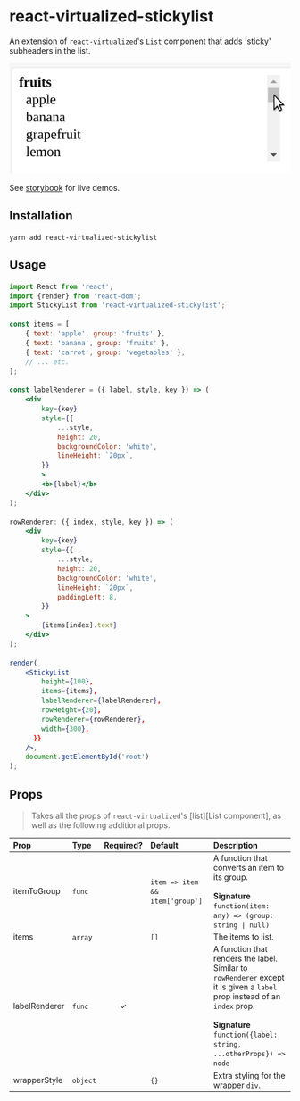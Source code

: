 # react-virtualized-stickylist
An extension of `react-virtualized`'s `List` component that adds 'sticky' subheaders in the list.

![demo1.gif](demo1.gif)

See [storybook][storybook] for live demos.

## Installation
```
yarn add react-virtualized-stickylist
```

## Usage
```jsx
import React from 'react';
import {render} from 'react-dom';
import StickyList from 'react-virtualized-stickylist';

const items = [
    { text: 'apple', group: 'fruits' },
    { text: 'banana', group: 'fruits' },
    { text: 'carrot', group: 'vegetables' },
    // ... etc.
];

const labelRenderer = ({ label, style, key }) => (
    <div
        key={key}
        style={{
            ...style,
            height: 20,
            backgroundColor: 'white',
            lineHeight: `20px`,
        }}
        >
        <b>{label}</b>
    </div>
);

rowRenderer: ({ index, style, key }) => (
    <div
        key={key}
        style={{
            ...style,
            height: 20,
            backgroundColor: 'white',
            lineHeight: `20px`,
            paddingLeft: 8,
        }}
    >
        {items[index].text}
    </div>
);

render(
    <StickyList
        height={100},
        items={items},
        labelRenderer={labelRenderer},
        rowHeight={20},
        rowRenderer={rowRenderer},
        width={300},
      }}
    />,
    document.getElementById('root')
);
```

## Props
> Takes all the props of `react-virtualized`'s [list][List component], as well as the following additional props.

| Prop | Type | Required? | Default | Description |
| :--- | :--- | :---: | :--- | :--- |
| itemToGroup | `func` |  | `item => item && item['group']` | A function that converts an item to its group.<br><br>**Signature**<br>`function(item: any) => (group: string \| null)` |
| items | `array` |   | `[]` | The items to list. |
| labelRenderer | `func` | ✓ |  | A function that renders the label.<br>Similar to `rowRenderer` except it is given a `label` prop instead of an<br>`index` prop.<br><br>**Signature**<br>`function({label: string, ...otherProps}) => node` |
| wrapperStyle | `object` |   | `{}` | Extra styling for the wrapper `div`. |

[storybook]: https://jf248.github.io/react-virtualized-stickylist/
[list]: https://github.com/bvaughn/react-virtualized/blob/master/docs/List.md
